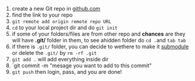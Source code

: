 1. create a new Git repo in [github.com](https://github.com/JasonTryharder/Hello-world.git)
2. find the link to your repo
3. `git remote add origin remote repo URL`
4. `cd` to your local project dir and do `git init`
5. if some of your folders/files are from other repo and **chances** are they will have **.git/** folder in them, to see ahidden folder do `cd .`and `tab tab`
6. if there is `.git/` folder, you can decide to wethere to make it [submodule](https://github.community/t/adding-a-folder-from-one-repo-to-another/781/2) or delete the `.git/` by `rm -rf .git` 
7. `git add .` will add everything inside dir 
8. `git commit -m "mesage you want to add to this commit"
9. `git push` then login, pass, and you are done!


